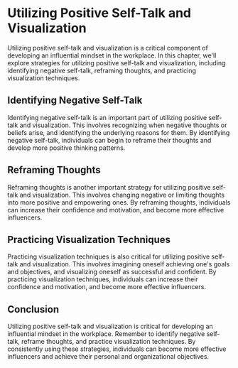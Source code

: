 Utilizing Positive Self-Talk and Visualization
============================================================================================

Utilizing positive self-talk and visualization is a critical component of developing an influential mindset in the workplace. In this chapter, we'll explore strategies for utilizing positive self-talk and visualization, including identifying negative self-talk, reframing thoughts, and practicing visualization techniques.

Identifying Negative Self-Talk
------------------------------

Identifying negative self-talk is an important part of utilizing positive self-talk and visualization. This involves recognizing when negative thoughts or beliefs arise, and identifying the underlying reasons for them. By identifying negative self-talk, individuals can begin to reframe their thoughts and develop more positive thinking patterns.

Reframing Thoughts
------------------

Reframing thoughts is another important strategy for utilizing positive self-talk and visualization. This involves changing negative or limiting thoughts into more positive and empowering ones. By reframing thoughts, individuals can increase their confidence and motivation, and become more effective influencers.

Practicing Visualization Techniques
-----------------------------------

Practicing visualization techniques is also critical for utilizing positive self-talk and visualization. This involves imagining oneself achieving one's goals and objectives, and visualizing oneself as successful and confident. By practicing visualization techniques, individuals can increase their confidence and motivation, and become more effective influencers.

Conclusion
----------

Utilizing positive self-talk and visualization is critical for developing an influential mindset in the workplace. Remember to identify negative self-talk, reframe thoughts, and practice visualization techniques. By consistently using these strategies, individuals can become more effective influencers and achieve their personal and organizational objectives.
